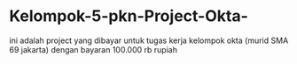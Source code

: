 # Kelompok-5-pkn-Project-Okta-



ini adalah project yang dibayar untuk tugas kerja kelompok okta (murid SMA 69 jakarta) dengan bayaran 100.000 rb rupiah
